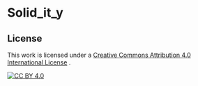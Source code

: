 # Solid_it_y

## License

This work is licensed under a [Creative Commons Attribution 4.0 International License](http://creativecommons.org/licenses/by/4.0/) .

[![CC BY 4.0][cc-by-image]][cc-by]

[cc-by]: http://creativecommons.org/licenses/by/4.0/
[cc-by-image]: https://i.creativecommons.org/l/by/4.0/88x31.png
